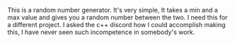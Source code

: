 This is a random number generator. It's very simple, It takes a min and a max value and gives you a random number between the two. I need this for a different project.
I asked the c++ discord how I could accomplish making this, I have never seen such incompetence in somebody's work.
